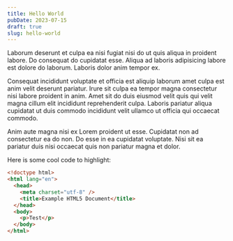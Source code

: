 ```yaml
---
title: Hello World
pubDate: 2023-07-15
draft: true
slug: hello-world
---
```


Laborum deserunt et culpa ea nisi fugiat nisi do ut quis aliqua in proident labore. Do consequat do cupidatat esse. Aliqua ad laboris adipisicing labore est dolore do laborum. Laboris dolor anim tempor ex.

Consequat incididunt voluptate et officia est aliquip laborum amet culpa est anim velit deserunt pariatur. Irure sit culpa ea tempor magna consectetur nisi labore proident in anim. Amet sit do duis eiusmod velit quis qui velit magna cillum elit incididunt reprehenderit culpa. Laboris pariatur aliqua cupidatat ut duis commodo incididunt velit ullamco ut officia qui occaecat commodo.

Anim aute magna nisi ex Lorem proident ut esse. Cupidatat non ad consectetur ea do non. Do esse in ea cupidatat voluptate. Nisi sit ea pariatur duis nisi occaecat quis non pariatur magna et dolor.

Here is some cool code to highlight:

```html
<!doctype html>
<html lang="en">
  <head>
    <meta charset="utf-8" />
    <title>Example HTML5 Document</title>
  </head>
  <body>
    <p>Test</p>
  </body>
</html>
```
